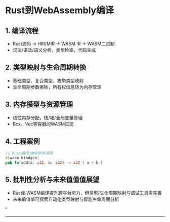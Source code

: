 ﻿# Rust到WebAssembly编译

## 1. 编译流程

- Rust源码 → HIR/MIR → WASM IR → WASM二进制
- 词法/语法/语义分析，类型检查，代码生成

## 2. 类型映射与生命周期转换

- 基础类型、复合类型、枚举类型映射
- 生命周期参数擦除，所有权信息转为内存管理

## 3. 内存模型与资源管理

- 线性内存分配，栈/堆/全局变量管理
- Box、Vec等容器的WASM实现

## 4. 工程案例

```rust
// Rust编译为WASM并调用
#[wasm_bindgen]
pub fn add(a: i32, b: i32) -> i32 { a + b }
```

## 5. 批判性分析与未来值值值展望

- Rust到WASM编译提升跨平台能力，但类型/生命周期映射与调试工具需完善
- 未来值值值可探索自动化类型映射与智能生命周期分析

"

---
